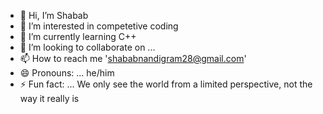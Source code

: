 - 👋 Hi, I’m Shabab
- 👀 I’m interested in competetive coding
- 🌱 I’m currently learning C++
- 💞️ I’m looking to collaborate on ...
- 📫 How to reach me 'shababnandigram28@gmail.com'
- 😄 Pronouns: ... he/him
- ⚡ Fun fact: ... We only see the world from a limited perspective, not the way it really is

<!---
Shabab47/Shabab47 is a ✨ special ✨ repository because its `README.md` (this file) appears on your GitHub profile.
You can click the Preview link to take a look at your changes.
--->
